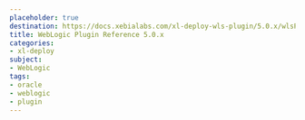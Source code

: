 ```yaml
---
placeholder: true
destination: https://docs.xebialabs.com/xl-deploy-wls-plugin/5.0.x/wlsPluginManual.html
title: WebLogic Plugin Reference 5.0.x
categories:
- xl-deploy
subject:
- WebLogic
tags:
- oracle
- weblogic
- plugin
---
```

